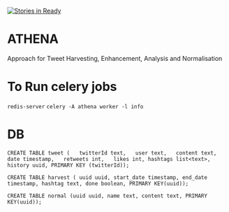 [![Stories in Ready](https://badge.waffle.io/calina-c/athena.png?label=ready&title=Ready)](https://waffle.io/calina-c/athena)
# ATHENA
Approach for Tweet Harvesting, Enhancement, Analysis and Normalisation

# To Run celery jobs

```redis-server```
```celery -A athena worker -l info```

# DB

```CREATE TABLE tweet (   twitterId text,   user text,   content text,   date timestamp,   retweets int,   likes int, hashtags list<text>, history uuid, PRIMARY KEY (twitterId));```

```CREATE TABLE harvest ( uuid uuid, start_date timestamp, end_date timestamp, hashtag text, done boolean, PRIMARY KEY(uuid));```

```CREATE TABLE normal (uuid uuid, name text, content text, PRIMARY KEY(uuid));```
